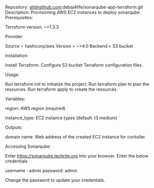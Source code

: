 Repository: git@github.com:debaj4life/sonarqube-app-terraform.git
Description:
Provisioning AWS EC2 instances to deploy sonarqube.
Prerequisites:

Terraform version: ~>1.3.3

Provider:

Source = hashicorp/aws
Version = ~>4.0
Backend = S3 bucket

Installation:

Install Terraform.
Configure S3 bucket
Terraform configuration files.

Usage:

Run terraform init to initialize the project.
Run terraform plan to plan the resources.
Run terraform apply to create the resources.

Variables:


region: AWS region (required)

instance_type: EC2 instance types (default: t3.medium)
`

Outputs:


domain name: Web address of the created EC2 instance for contoller.

Accessing Sonarqube:

Enter https://sonarqube.techrite.org into your browser.
Enter the below credentials


username : admin
password: admin


Change the password to update your credentials.
